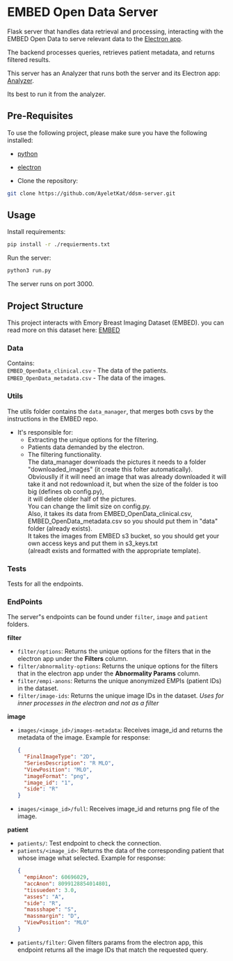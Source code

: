 # EMBED Open Data Server

Flask server that handles data retrieval and processing, interacting with the EMBED Open Data to serve relevant data to the [Electron app](https://github.com/Oriya-Sigawy/ddsm-electron.git). 

The backend processes queries, retrieves patient metadata, and returns filtered results.

This server has an Analyzer that runs both the server and its Electron app: [Analyzer](https://github.com/AyeletKat/ddsm-analyzer.git).

Its best to run it from the analyzer. 

## Pre-Requisites

To use the following project, please make sure you have the following installed:

- [python](https://www.python.org/downloads/)
- [electron](https://github.com/DDSM-CBIS/ddsm-electron)

- Clone the repository:

```bash
git clone https://github.com/AyeletKat/ddsm-server.git
```

## Usage

Install requirements:

```bash
pip install -r ./requierments.txt
```

Run the server:

```bash
python3 run.py
```
The server runs on port 3000.

## Project Structure
This project interacts with Emory Breast Imaging Dataset (EMBED). you can read more on this dataset here: [EMBED](https://github.com/Emory-HITI/EMBED_Open_Data.git)

### Data

Contains:  
`EMBED_OpenData_clinical.csv` - The data of the patients.  
`EMBED_OpenData_metadata.csv` - The data of the images.

### Utils

The utils folder contains the `data_manager`, that merges both csvs by the instructions in the EMBED repo.  
- It's responsible for:
  - Extracting the unique options for the filtering.
  - Patients data demanded by the electron.
  - The filtering functionality.  
The data_manager downloads the pictures it needs to a folder "downloaded_images" (it create this folter automatically).  
Obviouslly if it will need an image that was already downloaded it will take it and not redownload it,
but when the size of the folder is too big (defines ob config.py),  
it will delete older half of the pictures.  
You can change the limit size on config.py.  
Also, it takes its data from EMBED_OpenData_clinical.csv, EMBED_OpenData_metadata.csv so you should put them in "data" folder (already exists).  
It takes the images from EMBED s3 bucket, so you should get your own access keys and put them in s3_keys.txt  
(alreadt exists and formatted with the appropriate template).  

### Tests
Tests for all the endpoints.

### EndPoints

The server"s endpoints can be found under `filter`, `image` and `patient` folders.

**filter**

- `filter/options`: Returns the unique options for the filters that in the electron app under the **Filters** column.
- `filter/abnormality-options`: Returns the unique options for the filters that in the electron app under the **Abnormality Params** column.
- `filter/empi-anons`: Returns the unique anonymized EMPIs (patient IDs) in the dataset.
- `filter/image-ids`: Returns the unique image IDs in the dataset. *Uses for inner processes in the electron and not as a filter*

**image**

- `images/<image_id>/images-metadata`: Receives image_id and returns the metadata of the image.
  Example for response:
  ```json 
  {  
    "FinalImageType": "2D",  
    "SeriesDescription": "R MLO",  
    "ViewPosition": "MLO",  
    "imageFormat": "png",  
    "image_id": "1",  
    "side": "R"  
  }
  ```
- `images/<image_id>/full`: Receives image_id and returns png file of the image.

**patient**

- `patients/`: Test endpoint to check the connection.
- `patients/<image_id>`: Returns the data of the corresponding patient that whose image what selected.
   Example for response:
  ```json
  {
    "empiAnon": 60696029,
    "accAnon": 8099128854014801,
    "tissueden": 3.0,
    "asses": "A",
    "side": "R",
    "massshape": "S",
    "massmargin": "D",
    "ViewPosition": "MLO"
  }
  ```
- `patients/filter`: Given filters params from the electron app, this endpoint returns all the image IDs that match the requested query.
